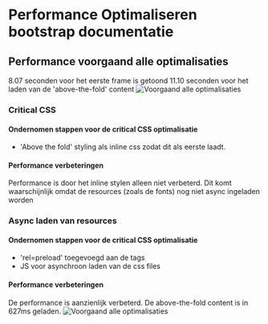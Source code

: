 # Performance Optimaliseren bootstrap documentatie

## Performance voorgaand alle optimalisaties
8.07 seconden voor het eerste frame is getoond
11.10 seconden voor het laden van de 'above-the-fold' content
![Voorgaand alle optimalisaties](http://www.kager.io/uploads/minor/performance-matters/pm-all-before.png)

### Critical CSS

#### Ondernomen stappen voor de critical CSS optimalisatie
- 'Above the fold' styling als inline css zodat dit als eerste laadt.

#### Performance verbeteringen
Performance is door het inline stylen alleen niet verbeterd. Dit komt waarschijnlijk omdat de resources (zoals de fonts) nog niet async ingeladen worden


### Async laden van resources

#### Ondernomen stappen voor de critical CSS optimalisatie
- 'rel=preload' toegevoegd aan de <link> tags
- JS voor asynchroon laden van de css files

#### Performance verbeteringen
De performance is aanzienlijk verbeterd. De above-the-fold content is in 627ms geladen.
![Voorgaand alle optimalisaties](http://www.kager.io/uploads/minor/performance-matters/pm-async.png)

